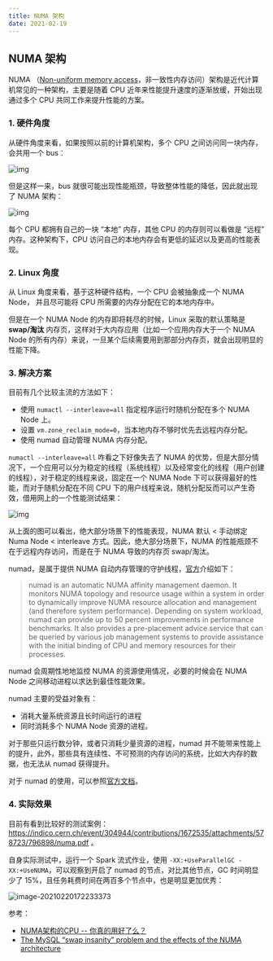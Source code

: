```yaml
---
title: NUMA 架构
date: 2021-02-19
---
```


## NUMA 架构

NUMA （[Non-uniform memory access](https://en.wikipedia.org/wiki/Non-uniform_memory_access)，非一致性内存访问）架构是近代计算机常见的一种架构，主要是随着 CPU 近年来性能提升速度的逐渐放缓，开始出现通过多个 CPU 共同工作来提升性能的方案。

### 1. 硬件角度

从硬件角度来看，如果按照以前的计算机架构，多个 CPU 之间访问同一块内存，会共用一个 bus：

![img](https://i2.wp.com/jcole.us/blog/files/uma-architecture.png)

但是这样一来，bus 就很可能出现性能瓶颈，导致整体性能的降低，因此就出现了 NUMA 架构：

![img](https://i2.wp.com/jcole.us/blog/files/numa-architecture.png)

每个 CPU 都拥有自己的一块 “本地” 内存，其他 CPU 的内存则可以看做是 “远程” 内存。这种架构下，CPU 访问自己的本地内存会有更低的延迟以及更高的性能表现。

### 2. Linux 角度

从 Linux 角度来看，基于这种硬件结构，一个 CPU 会被抽象成一个 NUMA Node， 并且尽可能将 CPU 所需要的内存分配在它的本地内存中。

但是在一个 NUMA Node 的内存即将耗尽的时候，Linux 采取的默认策略是 **swap/淘汰** 内存页，这样对于大内存应用（比如一个应用内存大于一个 NUMA Node 的所有内存）来说，一旦某个后续需要用到那部分内存页，就会出现明显的性能下降。

### 3. 解决方案

目前有几个比较主流的方法如下：

- 使用 `numactl --interleave=all` 指定程序运行时随机分配在多个 NUMA Node 上。
- 设置 `vm.zone_reclaim_mode=0`，当本地内存不够时优先去远程内存分配。
- 使用 numad 自动管理 NUMA 内存分配。

`numactl --interleave=all` 咋看之下好像失去了 NUMA 的优势，但是大部分情况下，一个应用可以分为稳定的线程（系统线程）以及经常变化的线程（用户创建的线程），对于稳定的线程来说，固定在一个 NUMA Node 下可以获得最好的性能，而对于随机分配在不同 CPU 下的用户线程来说，随机分配反而可以产生奇效，借用网上的一个性能测试结果：

![img](https://gitee.com/zhxuankun/Image/raw/master/ARTS_Tips/20210220163016.png)

从上面的图可以看出，绝大部分场景下的性能表现，NUMA 默认 < 手动绑定 Numa Node < interleave 方式。因此，绝大部分场景下，NUMA 的性能瓶颈不在于远程内存访问，而是在于 NUMA 导致的内存页 swap/淘汰。

numad，是属于提供 NUMA 自动内存管理的守护线程，[官方](https://access.redhat.com/documentation/en-us/red_hat_enterprise_linux/7/html-single/performance_tuning_guide/index#sect-Red_Hat_Enterprise_Linux-Performance_Tuning_Guide-Performance_Monitoring_Tools-numad)介绍如下：

> numad is an automatic NUMA affinity management daemon. It monitors NUMA topology and resource usage within a system in order to dynamically improve NUMA resource allocation and management (and therefore system performance). Depending on system workload, numad can provide up to 50 percent improvements in performance benchmarks. It also provides a pre-placement advice service that can be queried by various job management systems to provide assistance with the initial binding of CPU and memory resources for their processes.

numad 会周期性地地监控 NUMA 的资源使用情况，必要的时候会在 NUMA Node 之间移动进程以求达到最佳性能效果。

numad 主要的受益对象有：

- 消耗大量系统资源且长时间运行的进程
- 同时消耗多个 NUMA Node 资源的进程。

对于那些只运行数分钟，或者只消耗少量资源的进程，numad 并不能带来性能上的提升，此外，那些具有连续性、不可预测的内存访问的系统，比如大内存的数据，也无法从 numad 获得提升。

对于 numad 的使用，可以参照[官方文档](https://access.redhat.com/documentation/zh-cn/red_hat_enterprise_linux/7/html/performance_tuning_guide/sect-red_hat_enterprise_linux-performance_tuning_guide-tool_reference-numad)。

### 4. 实际效果

目前有看到比较好的测试案例：https://indico.cern.ch/event/304944/contributions/1672535/attachments/578723/796898/numa.pdf 。

自身实际测试中，运行一个 Spark 流式作业，使用 `-XX:+UseParallelGC -XX:+UseNUMA`，可以观察到开启了 numad 的节点，对比其他节点，GC 时间明显少了 15%，且任务耗费时间在两百多个节点中，也是明显更加优秀：

![image-20210220172233373](https://gitee.com/zhxuankun/Image/raw/master/ARTS_Tips/20210220172233.png)



参考：

- [NUMA架构的CPU -- 你真的用好了么？](http://cenalulu.github.io/linux/numa/)
- [The MySQL “swap insanity” problem and the effects of the NUMA architecture](https://blog.jcole.us/2010/09/28/mysql-swap-insanity-and-the-numa-architecture/)